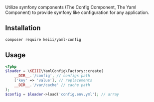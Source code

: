 Utilize symfony components (The Config Component, The Yaml Component) to provide symfony like configuration for any application.

## Installation

```bash
composer require keiii/yaml-config
```

## Usage

```php
<?php
$loader = \KEIII\YamlConfig\Factory::create(
    __DIR__.'/config', // configs path
    ['key' => 'value'], // replacements
    __DIR__.'/var/cache' // cache path
);
$config = $loader->load('config.env.yml'); // array
```
